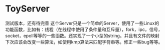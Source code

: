 # ToyServer
测试版本，还有待完善
这个Server只是一个简单的Server，使用了一些Linux的功能函数，比如有：线程（在线程中使用了条件量和互斥量），fork，ipc，信号，socket，epoll等等的一些函数。还实现了一个小型的string。并且有文件的映射
下次应该会改变一些算法，如使用kmp算法来匹配字符串等。修正一些bug等等。
